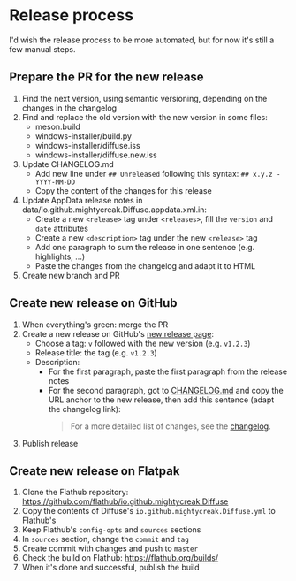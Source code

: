 # Release process

I'd wish the release process to be more automated, but for now it's still a
few manual steps.

## Prepare the PR for the new release

1. Find the next version, using semantic versioning, depending on the changes
   in the changelog
2. Find and replace the old version with the new version in some files:
   - meson.build
   - windows-installer/build.py
   - windows-installer/diffuse.iss
   - windows-installer/diffuse.new.iss
3. Update CHANGELOG.md
   - Add new line under `## Unreleased` following this syntax: `## x.y.z - YYYY-MM-DD`
   - Copy the content of the changes for this release
4. Update AppData release notes in data/io.github.mightycreak.Diffuse.appdata.xml.in:
   - Create a new `<release>` tag under `<releases>`, fill the `version` and
     `date` attributes
   - Create a new `<description>` tag under the new `<release>` tag
   - Add one paragraph to sum the release in one sentence (e.g. highlights, ...)
   - Paste the changes from the changelog and adapt it to HTML
5. Create new branch and PR

## Create new release on GitHub

1. When everything's green: merge the PR
2. Create a new release on GitHub's [new release page](https://github.com/MightyCreak/diffuse/releases/new):
   - Choose a tag: `v` followed with the new version (e.g. `v1.2.3`)
   - Release title: the tag (e.g. `v1.2.3`)
   - Description:
     - For the first paragraph, paste the first paragraph from the release notes
     - For the second paragraph, got to [CHANGELOG.md](https://github.com/MightyCreak/diffuse/blob/master/CHANGELOG.md)
       and copy the URL anchor to the new release, then add this sentence
       (adapt the changelog link):  
       > For a more detailed list of changes, see the
       > [changelog](https://github.com/MightyCreak/diffuse/blob/master/CHANGELOG.md#xyz---yyyy-mm-dd).
3. Publish release

## Create new release on Flatpak

1. Clone the Flathub repository: https://github.com/flathub/io.github.mightycreak.Diffuse
2. Copy the contents of Diffuse's `io.github.mightycreak.Diffuse.yml` to Flathub's
3. Keep Flathub's `config-opts` and `sources` sections
4. In `sources` section, change the `commit` and `tag`
5. Create commit with changes and push to `master`
6. Check the build on Flathub: https://flathub.org/builds/
7. When it's done and successful, publish the build
